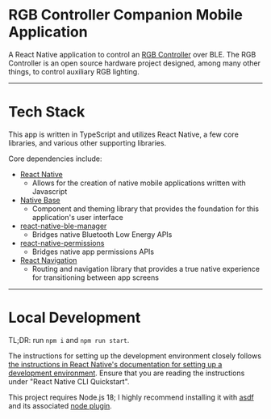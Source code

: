 # RGB Controller Companion Mobile Application

A React Native application to control an [RGB Controller](https://github.com/miata-bot/can-link) over BLE. The RGB Controller is an open source hardware project designed, among many other things, to control auxiliary RGB lighting.

----

# Tech Stack
This app is written in TypeScript and utilizes React Native, a few core libraries, and various other supporting libraries.

Core dependencies include:
- [React Native](https://reactnative.dev)
  - Allows for the creation of native mobile applications written with Javascript
- [Native Base](https://nativebase.io)
  - Component and theming library that provides the foundation for this application's user interface
- [react-native-ble-manager](https://github.com/innoveit/react-native-ble-manager)
  - Bridges native Bluetooth Low Energy APIs
- [react-native-permissions](https://github.com/zoontek/react-native-permissions)
  - Bridges native app permissions APIs
- [React Navigation](https://reactnavigation.org)
  - Routing and navigation library that provides a true native experience for transitioning between app screens

----

# Local Development
TL;DR: run `npm i` and `npm run start`.

The instructions for setting up the development environment closely follows [the instructions in React Native's documentation for setting up a development environment](https://reactnative.dev/docs/environment-setup). Ensure that you are reading the instructions under "React Native CLI Quickstart".

This project requires Node.js 18; I highly recommend installing it with [asdf](https://asdf-vm.com) and its associated [node plugin](https://github.com/asdf-vm/asdf-nodejs).

